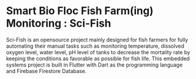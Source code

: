 # Smart Bio Floc Fish Farm(ing) Monitoring : Sci-Fish

Sci-Fish is an opensource project mainly designed for fish farmers for fully automating their manual tasks such as monitoring temperature, dissolved oxygen level, water level, pH level of tanks to decrease the mortality rate by keeping the conditions as favorable as possible for fish life. This embedded systems project is built in Flutter with Dart as the programming language and Firebase Firestore Database.

<!--- ![HOMEPAGE](https://user-images.githubusercontent.com/60545262/168470727-b584caf7-7b30-4376-95ae-05fea78c1fff.png) --->

